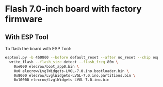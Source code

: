# Flash 7.0-inch board with factory firmware

## With ESP Tool

To flash the board with ESP Tool:
```bash
esptool.py -b 460800 --before default_reset --after no_reset --chip esp32s3 \
  write_flash --flash_size detect --flash_freq 80m \
    0xe000 elecrow/boot_app0.bin \
    0x0 elecrow/LvglWidgets-LVGL-7.0.ino.bootloader.bin \
    0x8000 elecrow/LvglWidgets-LVGL-7.0.ino.partitions.bin \
    0x10000 elecrow/LvglWidgets-LVGL-7.0.ino.bin
```
